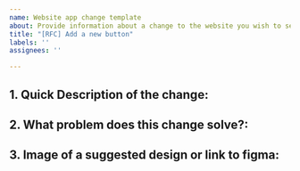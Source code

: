 ```yaml
---
name: Website app change template
about: Provide information about a change to the website you wish to see.
title: "[RFC] Add a new button"
labels: ''
assignees: ''

---
```


## 1. Quick Description of the change:

## 2. What problem does this change solve?:

## 3. Image of a suggested design or link to figma: